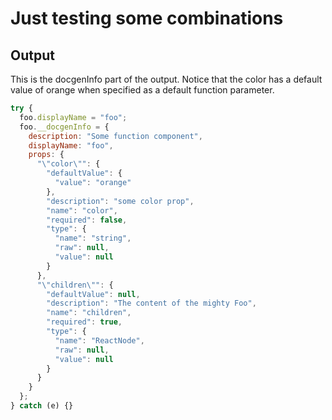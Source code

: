 # Just testing some combinations

## Output

This is the docgenInfo part of the output. Notice that the color has a default value of orange when specified as a default function parameter.

```js
try {
  foo.displayName = "foo";
  foo.__docgenInfo = {
    description: "Some function component",
    displayName: "foo",
    props: {
      "\"color\"": {
        "defaultValue": {
          "value": "orange"
        },
        "description": "some color prop",
        "name": "color",
        "required": false,
        "type": {
          "name": "string",
          "raw": null,
          "value": null
        }
      },
      "\"children\"": {
        "defaultValue": null,
        "description": "The content of the mighty Foo",
        "name": "children",
        "required": true,
        "type": {
          "name": "ReactNode",
          "raw": null,
          "value": null
        }
      }
    }
  };
} catch (e) {}

```
